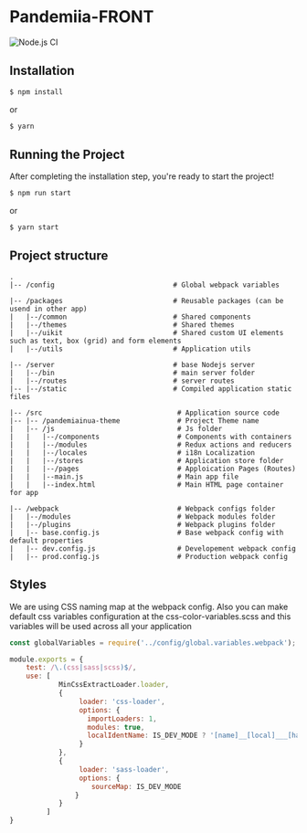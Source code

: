 # Pandemiia-FRONT

![Node.js CI](https://github.com/Pandemiia/Pandemiia-FRONT/workflows/Node.js%20CI/badge.svg?branch=dev)

## Installation

```bash
$ npm install
```
or
```bash
$ yarn
```

## Running the Project

After completing the installation step, you're ready to start the project!

```bash
$ npm run start 
```
or
```bash
$ yarn start 
```

## Project structure


```
.
|-- /config                             # Global webpack variables

|-- /packages                           # Reusable packages (can be usend in other app)
|   |--/common                          # Shared components
|   |--/themes                          # Shared themes
|   |--/uikit                           # Shared custom UI elements such as text, box (grid) and form elements
|   |--/utils                           # Application utils

|-- /server                             # base Nodejs server
|   |--/bin                             # main server folder
|   |--/routes                          # server routes
|-- |--/static                          # Compiled application static files

|-- /src                                 # Application source code 
|-- |-- /pandemiainua-theme              # Project Theme name
|   |-- /js                              # Js folder
|   |   |--/components                   # Components with containers
|   |   |--/modules                      # Redux actions and reducers
|   |   |--/locales                      # i18n Localization
|   |   |--/stores                       # Application store folder
|   |   |--/pages                        # Apploication Pages (Routes)
|   |   |--main.js                       # Main app file
|   |   |--index.html                    # Main HTML page container for app

|-- /webpack                             # Webpack configs folder
|   |--/modules                          # Webpack modules folder
|   |--/plugins                          # Webpack plugins folder
|   |-- base.config.js                   # Base webpack config with default properties
|   |-- dev.config.js                    # Developement webpack config   
|   |-- prod.config.js                   # Production webpack config 
```

## Styles
We are using CSS naming map at the webpack config.
Also you can make default css variables configuration at the css-color-variables.scss and this variables will be used across all your application  

```javascript
const globalVariables = require('../config/global.variables.webpack');

module.exports = {
    test: /\.(css|sass|scss)$/,
    use: [
            MinCssExtractLoader.loader,
            {
                 loader: 'css-loader',
                 options: {
                   importLoaders: 1,
                   modules: true,
                   localIdentName: IS_DEV_MODE ? '[name]__[local]___[hash:base64:5]' : '[hash:base64:5]'
                 }
            },
            {
                 loader: 'sass-loader',
                 options: {
                    sourceMap: IS_DEV_MODE
                }
            }
         ]
}
           
```